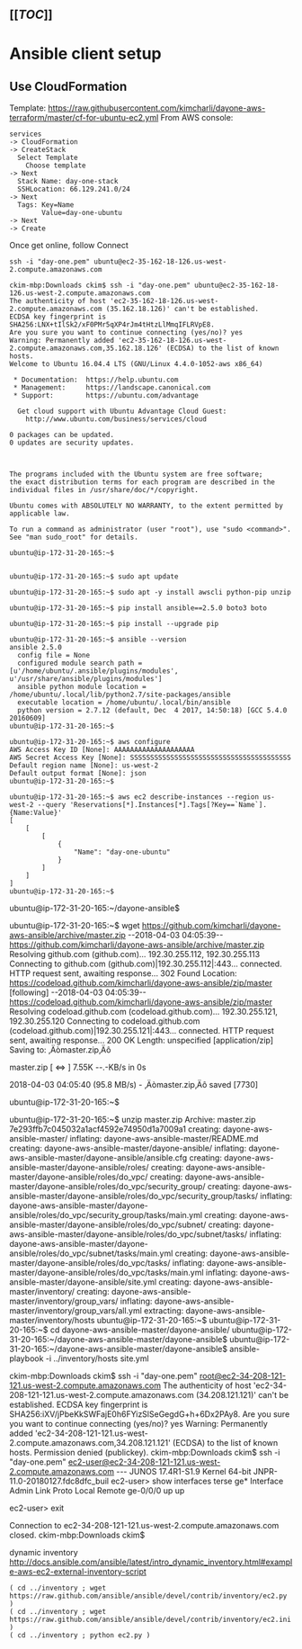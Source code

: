 [[_TOC_]]
---
# Ansible client setup

## Use CloudFormation
Template: https://raw.githubusercontent.com/kimcharli/dayone-aws-terraform/master/cf-for-ubuntu-ec2.yml
From AWS console:
```
services
-> CloudFormation
-> CreateStack
  Select Template
    Choose template
-> Next
  Stack Name: day-one-stack
  SSHLocation: 66.129.241.0/24
-> Next
  Tags: Key=Name
        Value=day-one-ubuntu
-> Next
-> Create
```
Once get online, follow Connect
```
ssh -i "day-one.pem" ubuntu@ec2-35-162-18-126.us-west-2.compute.amazonaws.com
```

```
ckim-mbp:Downloads ckim$ ssh -i "day-one.pem" ubuntu@ec2-35-162-18-126.us-west-2.compute.amazonaws.com
The authenticity of host 'ec2-35-162-18-126.us-west-2.compute.amazonaws.com (35.162.18.126)' can't be established.
ECDSA key fingerprint is SHA256:LNX+tIlSk2/xF0PMr5qXP4rJm4tHtzLlMmqIFLRVpE8.
Are you sure you want to continue connecting (yes/no)? yes
Warning: Permanently added 'ec2-35-162-18-126.us-west-2.compute.amazonaws.com,35.162.18.126' (ECDSA) to the list of known hosts.
Welcome to Ubuntu 16.04.4 LTS (GNU/Linux 4.4.0-1052-aws x86_64)

 * Documentation:  https://help.ubuntu.com
 * Management:     https://landscape.canonical.com
 * Support:        https://ubuntu.com/advantage

  Get cloud support with Ubuntu Advantage Cloud Guest:
    http://www.ubuntu.com/business/services/cloud

0 packages can be updated.
0 updates are security updates.



The programs included with the Ubuntu system are free software;
the exact distribution terms for each program are described in the
individual files in /usr/share/doc/*/copyright.

Ubuntu comes with ABSOLUTELY NO WARRANTY, to the extent permitted by
applicable law.

To run a command as administrator (user "root"), use "sudo <command>".
See "man sudo_root" for details.

ubuntu@ip-172-31-20-165:~$


ubuntu@ip-172-31-20-165:~$ sudo apt update

ubuntu@ip-172-31-20-165:~$ sudo apt -y install awscli python-pip unzip

ubuntu@ip-172-31-20-165:~$ pip install ansible==2.5.0 boto3 boto

ubuntu@ip-172-31-20-165:~$ pip install --upgrade pip

ubuntu@ip-172-31-20-165:~$ ansible --version
ansible 2.5.0
  config file = None
  configured module search path = [u'/home/ubuntu/.ansible/plugins/modules', u'/usr/share/ansible/plugins/modules']
  ansible python module location = /home/ubuntu/.local/lib/python2.7/site-packages/ansible
  executable location = /home/ubuntu/.local/bin/ansible
  python version = 2.7.12 (default, Dec  4 2017, 14:50:18) [GCC 5.4.0 20160609]
ubuntu@ip-172-31-20-165:~$

ubuntu@ip-172-31-20-165:~$ aws configure
AWS Access Key ID [None]: AAAAAAAAAAAAAAAAAAAA
AWS Secret Access Key [None]: SSSSSSSSSSSSSSSSSSSSSSSSSSSSSSSSSSSSSSSS
Default region name [None]: us-west-2
Default output format [None]: json
ubuntu@ip-172-31-20-165:~$

ubuntu@ip-172-31-20-165:~$ aws ec2 describe-instances --region us-west-2 --query 'Reservations[*].Instances[*].Tags[?Key==`Name`].{Name:Value}'
[
    [
        [
            {
                "Name": "day-one-ubuntu"
            }
        ]
    ]
]
ubuntu@ip-172-31-20-165:~$
```


ubuntu@ip-172-31-20-165:~/dayone-ansible$


ubuntu@ip-172-31-20-165:~$ wget https://github.com/kimcharli/dayone-aws-ansible/archive/master.zip
--2018-04-03 04:05:39--  https://github.com/kimcharli/dayone-aws-ansible/archive/master.zip
Resolving github.com (github.com)... 192.30.255.112, 192.30.255.113
Connecting to github.com (github.com)|192.30.255.112|:443... connected.
HTTP request sent, awaiting response... 302 Found
Location: https://codeload.github.com/kimcharli/dayone-aws-ansible/zip/master [following]
--2018-04-03 04:05:39--  https://codeload.github.com/kimcharli/dayone-aws-ansible/zip/master
Resolving codeload.github.com (codeload.github.com)... 192.30.255.121, 192.30.255.120
Connecting to codeload.github.com (codeload.github.com)|192.30.255.121|:443... connected.
HTTP request sent, awaiting response... 200 OK
Length: unspecified [application/zip]
Saving to: ‚Äòmaster.zip‚Äô

master.zip                                 [ <=>                                                                        ]   7.55K  --.-KB/s    in 0s

2018-04-03 04:05:40 (95.8 MB/s) - ‚Äòmaster.zip‚Äô saved [7730]

ubuntu@ip-172-31-20-165:~$

ubuntu@ip-172-31-20-165:~$ unzip master.zip
Archive:  master.zip
7e293ffb7c045032a1acf4592e74950d1a7009a1
   creating: dayone-aws-ansible-master/
  inflating: dayone-aws-ansible-master/README.md
   creating: dayone-aws-ansible-master/dayone-ansible/
  inflating: dayone-aws-ansible-master/dayone-ansible/ansible.cfg
   creating: dayone-aws-ansible-master/dayone-ansible/roles/
   creating: dayone-aws-ansible-master/dayone-ansible/roles/do_vpc/
   creating: dayone-aws-ansible-master/dayone-ansible/roles/do_vpc/security_group/
   creating: dayone-aws-ansible-master/dayone-ansible/roles/do_vpc/security_group/tasks/
  inflating: dayone-aws-ansible-master/dayone-ansible/roles/do_vpc/security_group/tasks/main.yml
   creating: dayone-aws-ansible-master/dayone-ansible/roles/do_vpc/subnet/
   creating: dayone-aws-ansible-master/dayone-ansible/roles/do_vpc/subnet/tasks/
  inflating: dayone-aws-ansible-master/dayone-ansible/roles/do_vpc/subnet/tasks/main.yml
   creating: dayone-aws-ansible-master/dayone-ansible/roles/do_vpc/tasks/
  inflating: dayone-aws-ansible-master/dayone-ansible/roles/do_vpc/tasks/main.yml
  inflating: dayone-aws-ansible-master/dayone-ansible/site.yml
   creating: dayone-aws-ansible-master/inventory/
   creating: dayone-aws-ansible-master/inventory/group_vars/
  inflating: dayone-aws-ansible-master/inventory/group_vars/all.yml
 extracting: dayone-aws-ansible-master/inventory/hosts
ubuntu@ip-172-31-20-165:~$
ubuntu@ip-172-31-20-165:~$ cd dayone-aws-ansible-master/dayone-ansible/
ubuntu@ip-172-31-20-165:~/dayone-aws-ansible-master/dayone-ansible$
ubuntu@ip-172-31-20-165:~/dayone-aws-ansible-master/dayone-ansible$ ansible-playbook -i ../inventory/hosts site.yml



ckim-mbp:Downloads ckim$ ssh -i "day-one.pem" root@ec2-34-208-121-121.us-west-2.compute.amazonaws.com
The authenticity of host 'ec2-34-208-121-121.us-west-2.compute.amazonaws.com (34.208.121.121)' can't be established.
ECDSA key fingerprint is SHA256:iXV/jPbeKkSWFajE0h6FYizSlSeGegdG+h+6Dx2PAy8.
Are you sure you want to continue connecting (yes/no)? yes
Warning: Permanently added 'ec2-34-208-121-121.us-west-2.compute.amazonaws.com,34.208.121.121' (ECDSA) to the list of known hosts.
Permission denied (publickey).
ckim-mbp:Downloads ckim$ ssh -i "day-one.pem" ec2-user@ec2-34-208-121-121.us-west-2.compute.amazonaws.com
--- JUNOS 17.4R1-S1.9 Kernel 64-bit  JNPR-11.0-20180127.fdc8dfc_buil
ec2-user> show interfaces terse ge*
Interface               Admin Link Proto    Local                 Remote
ge-0/0/0                up    up

ec2-user> exit

Connection to ec2-34-208-121-121.us-west-2.compute.amazonaws.com closed.
ckim-mbp:Downloads ckim$



dynamic inventory
http://docs.ansible.com/ansible/latest/intro_dynamic_inventory.html#example-aws-ec2-external-inventory-script
```
( cd ../inventory ; wget https://raw.github.com/ansible/ansible/devel/contrib/inventory/ec2.py )
( cd ../inventory ; wget https://raw.github.com/ansible/ansible/devel/contrib/inventory/ec2.ini )
( cd ../inventory ; python ec2.py )

```

